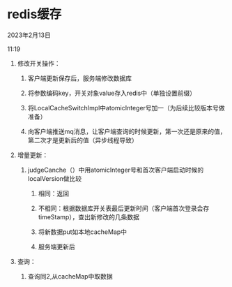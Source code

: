 # redis缓存

2023年2月13日

11:19

1. 修改开关操作：

    1. 客户端更新保存后，服务端修改数据库

    2. 将参数编码key，开关对象value存入redis中（单独设置前缀）

    3. 将LocalCacheSwitchImpl中atomicInteger号加一（为后续比较版本号做准备）

    4. 向客户端推送mq消息，让客户端查询的时候更新，第一次还是原来的值，第二次才是更新后的值（异步线程导致）

2. 增量更新：

    1. judgeCanche（）中用atomicInteger号和首次客户端启动时候的localVersion做比较

        1. 相同：返回

        2. 不相同：根据数据库开关表最后更新时间（客户端首次登录会存timeStamp），查出新修改的几条数据

        3. 将新数据put如本地cacheMap中

        4. 服务端更新后

3. 查询：

    1. 查询同2,从cacheMap中取数据
